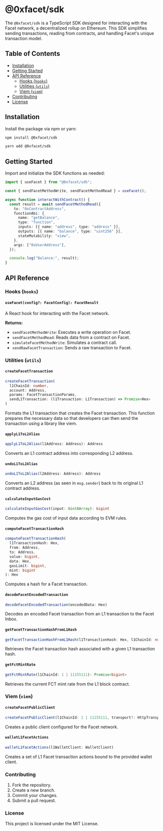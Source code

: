 # @0xfacet/sdk

The `@0xfacet/sdk` is a TypeScript SDK designed for interacting with the Facet network, a decentralized rollup on Ethereum. This SDK simplifies sending transactions, reading from contracts, and handling Facet's unique transaction model.

## Table of Contents

- [Installation](#installation)
- [Getting Started](#getting-started)
- [API Reference](#api-reference)
  - [Hooks (`hooks`)](#hooks-hooks)
  - [Utilities (`utils`)](#utilities-utils)
  - [Viem (`viem`)](#viem-viem)
- [Contributing](#contributing)
- [License](#license)

## Installation

Install the package via npm or yarn:

```sh
npm install @0xfacet/sdk
```

```sh
yarn add @0xfacet/sdk
```

## Getting Started

Import and initialize the SDK functions as needed:

```typescript
import { useFacet } from "@0xfacet/sdk";

const { sendFacetMethodWrite, sendFacetMethodRead } = useFacet();

async function interactWithContract() {
  const result = await sendFacetMethodRead({
    to: "0xContractAddress",
    functionAbi: {
      name: "getBalance",
      type: "function",
      inputs: [{ name: "address", type: "address" }],
      outputs: [{ name: "balance", type: "uint256" }],
      stateMutability: "view",
    },
    args: ["0xUserAddress"],
  });

  console.log("Balance:", result);
}
```

## API Reference

### Hooks (`hooks`)

#### `useFacet(config?: FacetConfig): FacetResult`

A React hook for interacting with the Facet network.

**Returns:**

- `sendFacetMethodWrite`: Executes a write operation on Facet.
- `sendFacetMethodRead`: Reads data from a contract on Facet.
- `simulateFacetMethodWrite`: Simulates a contract call.
- `sendRawFacetTransaction`: Sends a raw transaction to Facet.

### Utilities (`utils`)

#### `createFacetTransaction`

```typescript
createFacetTransaction(
  l1ChainId: number,
  account: Address,
  params: FacetTransactionParams,
  sendL1Transaction: (l1Transaction: L1Transaction) => Promise<Hex>
)
```

Formats the L1 transaction that creates the Facet transaction. This function prepares the necessary data so that developers can then send the transaction using a library like viem.

#### `applyL1ToL2Alias`

```typescript
applyL1ToL2Alias(l1Address: Address): Address
```

Converts an L1 contract address into corresponding L2 address.

#### `undoL1ToL2Alias`

```typescript
undoL1ToL2Alias(l2Address: Address): Address
```

Converts an L2 address (as seen in `msg.sender`) back to its original L1 contract address.

#### `calculateInputGasCost`

```typescript
calculateInputGasCost(input: Uint8Array): bigint
```

Computes the gas cost of input data according to EVM rules.

#### `computeFacetTransactionHash`

```typescript
computeFacetTransactionHash(
  l1TransactionHash: Hex,
  from: Address,
  to: Address,
  value: bigint,
  data: Hex,
  gasLimit: bigint,
  mint: bigint
): Hex
```

Computes a hash for a Facet transaction.

#### `decodeFacetEncodedTransaction`

```typescript
decodeFacetEncodedTransaction(encodedData: Hex)
```

Decodes an encoded Facet transaction from an L1 transaction to the Facet Inbox.

#### `getFacetTransactionHashFromL1Hash`

```typescript
getFacetTransactionHashFromL1Hash(l1TransactionHash: Hex, l1ChainId: number): Promise<Hex>
```

Retrieves the Facet transaction hash associated with a given L1 transaction hash.

#### `getFctMintRate`

```typescript
getFctMintRate(l1ChainId: 1 | 11155111): Promise<bigint>
```

Retrieves the current FCT mint rate from the L1 block contract.

### Viem (`viem`)

#### `createFacetPublicClient`

```typescript
createFacetPublicClient(l1ChainId: 1 | 11155111, transport?: HttpTransport): FacetPublicClient
```

Creates a public client configured for the Facet network.

#### `walletL1FacetActions`

```typescript
walletL1FacetActions(l1WalletClient: WalletClient)
```

Creates a set of L1 Facet transaction actions bound to the provided wallet client.

### Contributing

1. Fork the repository.
2. Create a new branch.
3. Commit your changes.
4. Submit a pull request.

### License

This project is licensed under the MIT License.
